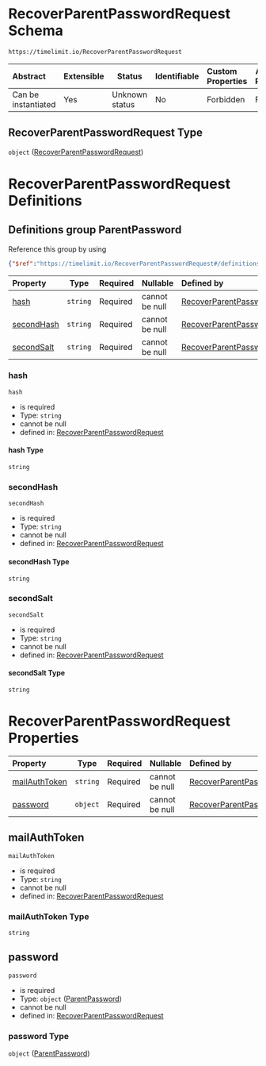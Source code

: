 # RecoverParentPasswordRequest Schema

```txt
https://timelimit.io/RecoverParentPasswordRequest
```




| Abstract            | Extensible | Status         | Identifiable | Custom Properties | Additional Properties | Access Restrictions | Defined In                                                                                                  |
| :------------------ | ---------- | -------------- | ------------ | :---------------- | --------------------- | ------------------- | ----------------------------------------------------------------------------------------------------------- |
| Can be instantiated | Yes        | Unknown status | No           | Forbidden         | Forbidden             | none                | [RecoverParentPasswordRequest.schema.json](RecoverParentPasswordRequest.schema.json "open original schema") |

## RecoverParentPasswordRequest Type

`object` ([RecoverParentPasswordRequest](recoverparentpasswordrequest.md))

# RecoverParentPasswordRequest Definitions

## Definitions group ParentPassword

Reference this group by using

```json
{"$ref":"https://timelimit.io/RecoverParentPasswordRequest#/definitions/ParentPassword"}
```

| Property                  | Type     | Required | Nullable       | Defined by                                                                                                                                                                                                                  |
| :------------------------ | -------- | -------- | -------------- | :-------------------------------------------------------------------------------------------------------------------------------------------------------------------------------------------------------------------------- |
| [hash](#hash)             | `string` | Required | cannot be null | [RecoverParentPasswordRequest](recoverparentpasswordrequest-definitions-parentpassword-properties-hash.md "https&#x3A;//timelimit.io/RecoverParentPasswordRequest#/definitions/ParentPassword/properties/hash")             |
| [secondHash](#secondHash) | `string` | Required | cannot be null | [RecoverParentPasswordRequest](recoverparentpasswordrequest-definitions-parentpassword-properties-secondhash.md "https&#x3A;//timelimit.io/RecoverParentPasswordRequest#/definitions/ParentPassword/properties/secondHash") |
| [secondSalt](#secondSalt) | `string` | Required | cannot be null | [RecoverParentPasswordRequest](recoverparentpasswordrequest-definitions-parentpassword-properties-secondsalt.md "https&#x3A;//timelimit.io/RecoverParentPasswordRequest#/definitions/ParentPassword/properties/secondSalt") |

### hash




`hash`

-   is required
-   Type: `string`
-   cannot be null
-   defined in: [RecoverParentPasswordRequest](recoverparentpasswordrequest-definitions-parentpassword-properties-hash.md "https&#x3A;//timelimit.io/RecoverParentPasswordRequest#/definitions/ParentPassword/properties/hash")

#### hash Type

`string`

### secondHash




`secondHash`

-   is required
-   Type: `string`
-   cannot be null
-   defined in: [RecoverParentPasswordRequest](recoverparentpasswordrequest-definitions-parentpassword-properties-secondhash.md "https&#x3A;//timelimit.io/RecoverParentPasswordRequest#/definitions/ParentPassword/properties/secondHash")

#### secondHash Type

`string`

### secondSalt




`secondSalt`

-   is required
-   Type: `string`
-   cannot be null
-   defined in: [RecoverParentPasswordRequest](recoverparentpasswordrequest-definitions-parentpassword-properties-secondsalt.md "https&#x3A;//timelimit.io/RecoverParentPasswordRequest#/definitions/ParentPassword/properties/secondSalt")

#### secondSalt Type

`string`

# RecoverParentPasswordRequest Properties

| Property                        | Type     | Required | Nullable       | Defined by                                                                                                                                                                  |
| :------------------------------ | -------- | -------- | -------------- | :-------------------------------------------------------------------------------------------------------------------------------------------------------------------------- |
| [mailAuthToken](#mailAuthToken) | `string` | Required | cannot be null | [RecoverParentPasswordRequest](recoverparentpasswordrequest-properties-mailauthtoken.md "https&#x3A;//timelimit.io/RecoverParentPasswordRequest#/properties/mailAuthToken") |
| [password](#password)           | `object` | Required | cannot be null | [RecoverParentPasswordRequest](recoverparentpasswordrequest-definitions-parentpassword.md "https&#x3A;//timelimit.io/RecoverParentPasswordRequest#/properties/password")    |

## mailAuthToken




`mailAuthToken`

-   is required
-   Type: `string`
-   cannot be null
-   defined in: [RecoverParentPasswordRequest](recoverparentpasswordrequest-properties-mailauthtoken.md "https&#x3A;//timelimit.io/RecoverParentPasswordRequest#/properties/mailAuthToken")

### mailAuthToken Type

`string`

## password




`password`

-   is required
-   Type: `object` ([ParentPassword](recoverparentpasswordrequest-definitions-parentpassword.md))
-   cannot be null
-   defined in: [RecoverParentPasswordRequest](recoverparentpasswordrequest-definitions-parentpassword.md "https&#x3A;//timelimit.io/RecoverParentPasswordRequest#/properties/password")

### password Type

`object` ([ParentPassword](recoverparentpasswordrequest-definitions-parentpassword.md))
